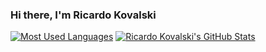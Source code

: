 ### Hi there, I'm Ricardo Kovalski

[![Most Used Languages](https://github-readme-stats.vercel.app/api/top-langs/?username=ricardokovalski&layout=compact&theme=nord)](https://github.com/ricardokovalski)
[![Ricardo Kovalski's GitHub Stats](https://github-readme-stats.vercel.app/api?username=ricardokovalski&hide=contribs&line_height=24&custom_title=Ricardo%20Kovalski's%20GitHub%20Stats&count_private=true&include_all_commits=true&show_icons=true&theme=nord)](https://github.com/ricardokovalski)

